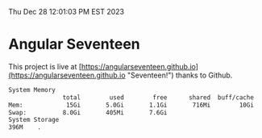 Thu Dec 28 12:01:03 PM EST 2023

# Angular Seventeen


This project is live at [https://angularseventeen.github.io](https://angularseventeen.github.io "Seventeen!") thanks to Github.

```bash
System Memory
               total        used        free      shared  buff/cache   available
Mem:            15Gi       5.0Gi       1.1Gi       716Mi        10Gi        10Gi
Swap:          8.0Gi       405Mi       7.6Gi
System Storage
396M	.
```
